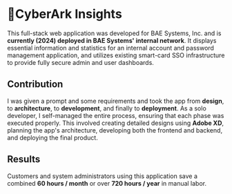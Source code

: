 # 🚨CyberArk Insights
This full-stack web application was developed for BAE Systems, Inc. and is **currently (2024) deployed in BAE Systems' internal network**.
It displays essential information and statistics for an internal account and password management application, and utilizes existing smart-card SSO infrastructure to provide fully secure admin and user dashboards.

## Contribution
I was given a prompt and some requirements and took the app from **design**, to **architecture**, to **development**, and finally to **deployment**. 
As a solo developer, I self-managed the entire process, ensuring that each phase was executed properly. This involved creating detailed designs using **Adobe XD**, planning the app's architecture, developing both the frontend and backend, and deploying the final product.

##  Results
Customers and system administrators using this application save a combined **60 hours / month** or over **720 hours / year** in manual labor.
